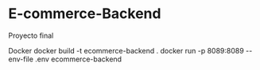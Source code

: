 # E-commerce-Backend
Proyecto final

Docker
docker build -t ecommerce-backend .
docker run -p 8089:8089 --env-file .env ecommerce-backend
